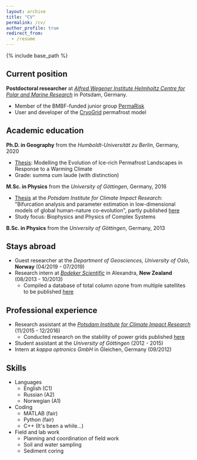```yaml
---
layout: archive
title: "CV"
permalink: /cv/
author_profile: true
redirect_from:
  - /resume
---
```


{% include base_path %}



## Current position

**Postdoctoral researcher** at *[Alfred Wegener Institute Helmholtz Centre for Polar and Marine Research](https://www.awi.de)* in Potsdam, Germany.

* Member of the BMBF-funded junior group [PermaRisk](https://www.awi.de/en/science/junior-groups/permarisk.html)
* User and developer of the [CryoGrid](https://github.com/CryoGrid/CryoGrid) permafrost model



## Academic education

**Ph.D. in Geography** from the *Humboldt-Universität zu Berlin*, Germany, 2020

* [Thesis](https://jannitzbon.github.io/files/dissertation_nitzbon_jan.pdf): Modelling the Evolution of Ice­-rich Permafrost Landscapes in Response to a Warming Climate
* Grade: summa cum laude (with distinction)

**M.Sc. in Physics** from the *University of Göttingen*, Germany, 2016

- [Thesis](https://jannitzbon.github.io/files/masterthesis_nitzbon_jan.pdf) at the *Potsdam Institute for Climate Impact Research*: "Bifurcation analysis and parameter estimation in low-­dimensional models of global human­-nature co-evolution", partly published [here](https://doi.org/10.1088/1748-9326/aa7581)
- Study focus: Biophysics and Physics of Complex Systems

**B.Sc. in Physics** from the *University of Göttingen*, Germany, 2013



## Stays abroad

- Guest researcher at the *Department of Geosciences, University of Oslo*, **Norway** (04/2019 - 07/2019)
- Research intern at *[Bodeker Scientific](http://www.bodekerscientific.com/)* in Alexandra, **New Zealand** (08/2013 - 10/2013)
  - Compiled a database of total column ozone from multiple satellites to be published [here](https://doi.org/10.5194/essd-2020-218)



## Professional experience

- Research assistant at the *[Potsdam Institute for Climate Impact Research](https://www.pik-potsdam.de/en)* (11/2015 - 12/2016)
  - Conducted research on the stability of power grids published [here](https://doi.org/10.1088/1367-2630/aa6321)
- Student assistant at the *University of Göttingen* (2012 - 2015)
- Intern at *kappa optronics GmbH* in Gleichen, Germany (09/2012)



## Skills

* Languages
  * English (C1)
  * Russian (A2)
  * Norwegian (A1)
* Coding
  * MATLAB (fair)
  * Python (fair)
  * C++ (It's been a while...)
* Field and lab work
  * Planning and coordination of field work
  * Soil and water sampling
  * Sediment coring
